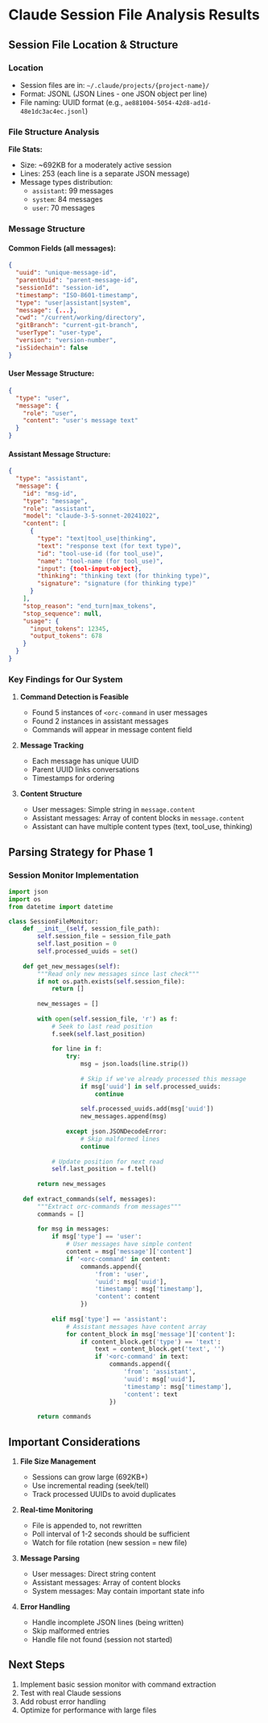 # Claude Session File Analysis Results

## Session File Location & Structure

### Location
- Session files are in: `~/.claude/projects/{project-name}/`
- Format: JSONL (JSON Lines - one JSON object per line)
- File naming: UUID format (e.g., `ae881004-5054-42d8-ad1d-48e1dc3ac4ec.jsonl`)

### File Structure Analysis

**File Stats:**
- Size: ~692KB for a moderately active session
- Lines: 253 (each line is a separate JSON message)
- Message types distribution:
  - `assistant`: 99 messages
  - `system`: 84 messages  
  - `user`: 70 messages

### Message Structure

#### Common Fields (all messages):
```json
{
  "uuid": "unique-message-id",
  "parentUuid": "parent-message-id",
  "sessionId": "session-id",
  "timestamp": "ISO-8601-timestamp",
  "type": "user|assistant|system",
  "message": {...},
  "cwd": "/current/working/directory",
  "gitBranch": "current-git-branch",
  "userType": "user-type",
  "version": "version-number",
  "isSidechain": false
}
```

#### User Message Structure:
```json
{
  "type": "user",
  "message": {
    "role": "user",
    "content": "user's message text"
  }
}
```

#### Assistant Message Structure:
```json
{
  "type": "assistant", 
  "message": {
    "id": "msg-id",
    "type": "message",
    "role": "assistant",
    "model": "claude-3-5-sonnet-20241022",
    "content": [
      {
        "type": "text|tool_use|thinking",
        "text": "response text (for text type)",
        "id": "tool-use-id (for tool_use)",
        "name": "tool-name (for tool_use)",
        "input": {tool-input-object},
        "thinking": "thinking text (for thinking type)",
        "signature": "signature (for thinking type)"
      }
    ],
    "stop_reason": "end_turn|max_tokens",
    "stop_sequence": null,
    "usage": {
      "input_tokens": 12345,
      "output_tokens": 678
    }
  }
}
```

### Key Findings for Our System

1. **Command Detection is Feasible**
   - Found 5 instances of `<orc-command` in user messages
   - Found 2 instances in assistant messages
   - Commands will appear in message content field

2. **Message Tracking**
   - Each message has unique UUID
   - Parent UUID links conversations
   - Timestamps for ordering

3. **Content Structure**
   - User messages: Simple string in `message.content`
   - Assistant messages: Array of content blocks in `message.content`
   - Assistant can have multiple content types (text, tool_use, thinking)

## Parsing Strategy for Phase 1

### Session Monitor Implementation

```python
import json
import os
from datetime import datetime

class SessionFileMonitor:
    def __init__(self, session_file_path):
        self.session_file = session_file_path
        self.last_position = 0
        self.processed_uuids = set()
        
    def get_new_messages(self):
        """Read only new messages since last check"""
        if not os.path.exists(self.session_file):
            return []
            
        new_messages = []
        
        with open(self.session_file, 'r') as f:
            # Seek to last read position
            f.seek(self.last_position)
            
            for line in f:
                try:
                    msg = json.loads(line.strip())
                    
                    # Skip if we've already processed this message
                    if msg['uuid'] in self.processed_uuids:
                        continue
                        
                    self.processed_uuids.add(msg['uuid'])
                    new_messages.append(msg)
                    
                except json.JSONDecodeError:
                    # Skip malformed lines
                    continue
                    
            # Update position for next read
            self.last_position = f.tell()
            
        return new_messages
    
    def extract_commands(self, messages):
        """Extract orc-commands from messages"""
        commands = []
        
        for msg in messages:
            if msg['type'] == 'user':
                # User messages have simple content
                content = msg['message']['content']
                if '<orc-command' in content:
                    commands.append({
                        'from': 'user',
                        'uuid': msg['uuid'],
                        'timestamp': msg['timestamp'],
                        'content': content
                    })
                    
            elif msg['type'] == 'assistant':
                # Assistant messages have content array
                for content_block in msg['message']['content']:
                    if content_block.get('type') == 'text':
                        text = content_block.get('text', '')
                        if '<orc-command' in text:
                            commands.append({
                                'from': 'assistant',
                                'uuid': msg['uuid'],
                                'timestamp': msg['timestamp'],
                                'content': text
                            })
                            
        return commands
```

## Important Considerations

1. **File Size Management**
   - Sessions can grow large (692KB+)
   - Use incremental reading (seek/tell)
   - Track processed UUIDs to avoid duplicates

2. **Real-time Monitoring**
   - File is appended to, not rewritten
   - Poll interval of 1-2 seconds should be sufficient
   - Watch for file rotation (new session = new file)

3. **Message Parsing**
   - User messages: Direct string content
   - Assistant messages: Array of content blocks
   - System messages: May contain important state info

4. **Error Handling**
   - Handle incomplete JSON lines (being written)
   - Skip malformed entries
   - Handle file not found (session not started)

## Next Steps

1. Implement basic session monitor with command extraction
2. Test with real Claude sessions
3. Add robust error handling
4. Optimize for performance with large files